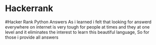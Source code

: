 # Hackerrank
#Hacker Rank Python Answers
As i learned i felt that looking for answerd everywhere on internet is very tough for people at times and they at one level and it eliminates the interest to learn this beautiful language, So for those i provide all answers

